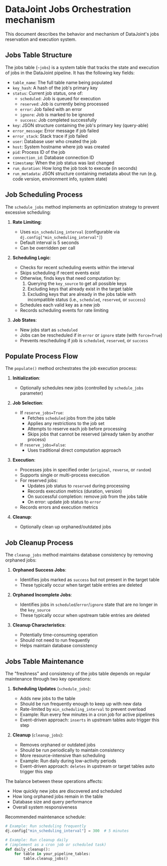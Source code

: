 # DataJoint Jobs Orchestration mechanism

This document describes the behavior and mechanism of DataJoint's jobs reservation and execution system.

## Jobs Table Structure

The jobs table (`~jobs`) is a system table that tracks the state and execution of jobs in the DataJoint pipeline. It has the following key fields:

- `table_name`: The full table name being populated
- `key_hash`: A hash of the job's primary key
- `status`: Current job status, one of:
  - `scheduled`: Job is queued for execution
  - `reserved`: Job is currently being processed
  - `error`: Job failed with an error
  - `ignore`: Job is marked to be ignored
  - `success`: Job completed successfully
- `key`: JSON structure containing the job's primary key (query-able)
- `error_message`: Error message if job failed
- `error_stack`: Stack trace if job failed
- `user`: Database user who created the job
- `host`: System hostname where job was created
- `pid`: Process ID of the job
- `connection_id`: Database connection ID
- `timestamp`: When the job status was last changed
- `run_duration`: How long the job took to execute (in seconds)
- `run_metadata`: JSON structure containing metadata about the run (e.g. code version, environment info, system state)

## Job Scheduling Process

The `schedule_jobs` method implements an optimization strategy to prevent excessive scheduling:

1. **Rate Limiting**:
   - Uses `min_scheduling_interval` (configurable via `dj.config["min_scheduling_interval"]`)
   - Default interval is 5 seconds
   - Can be overridden per call

2. **Scheduling Logic**:
   - Checks for recent scheduling events within the interval
   - Skips scheduling if recent events exist
   - Otherwise, finds keys that need computation by:
     1. Querying the `key_source` to get all possible keys
     2. Excluding keys that already exist in the target table
     3. Excluding keys that are already in the jobs table with incompatible status
        (i.e., `scheduled`, `reserved`, or `success`)
   - Schedules each valid key as a new job
   - Records scheduling events for rate limiting

3. **Job States**:
   - New jobs start as `scheduled`
   - Jobs can be rescheduled if in `error` or `ignore` state (with `force=True`)
   - Prevents rescheduling if job is `scheduled`, `reserved`, or `success`

## Populate Process Flow

The `populate()` method orchestrates the job execution process:

1. **Initialization**:
   - Optionally schedules new jobs (controlled by `schedule_jobs` parameter)

2. **Job Selection**:
   - If `reserve_jobs=True`:
     - Fetches `scheduled` jobs from the jobs table
     - Applies any restrictions to the job set
     - Attempts to reserve each job before processing
     - Skips jobs that cannot be reserved (already taken by another process)
   - If `reserve_jobs=False`:
     - Uses traditional direct computation approach

3. **Execution**:
   - Processes jobs in specified order (`original`, `reverse`, or `random`)
   - Supports single or multi-process execution
   - For reserved jobs:
     - Updates job status to `reserved` during processing
     - Records execution metrics (duration, version)
     - On successful completion: remove job from the jobs table
     - On error: update job status to `error`
   - Records errors and execution metrics

4. **Cleanup**:
   - Optionally clean up orphaned/outdated jobs

## Job Cleanup Process

The `cleanup_jobs` method maintains database consistency by removing orphaned jobs:

1. **Orphaned Success Jobs**:
   - Identifies jobs marked as `success` but not present in the target table
   - These typically occur when target table entries are deleted

2. **Orphaned Incomplete Jobs**:
   - Identifies jobs in `scheduled`/`error`/`ignore` state that are no longer in the `key_source`
   - These typically occur when upstream table entries are deleted

3. **Cleanup Characteristics**:
   - Potentially time-consuming operation
   - Should not need to run frequently
   - Helps maintain database consistency

## Jobs Table Maintenance

The "freshness" and consistency of the jobs table depends on regular maintenance through two key operations:

1. **Scheduling Updates** (`schedule_jobs`):
   - Adds new jobs to the table
   - Should be run frequently enough to keep up with new data
   - Rate-limited by `min_scheduling_interval` to prevent overload
   - Example: Run every few minutes in a cron job for active pipelines
   - Event-driven approach: `inserts` in upstream tables auto trigger this step

2. **Cleanup** (`cleanup_jobs`):
   - Removes orphaned or outdated jobs
   - Should be run periodically to maintain consistency
   - More resource-intensive than scheduling
   - Example: Run daily during low-activity periods
   - Event-driven approach: `deletes` in upstream or target tables auto trigger this step

The balance between these operations affects:
- How quickly new jobs are discovered and scheduled
- How long orphaned jobs remain in the table
- Database size and query performance
- Overall system responsiveness

Recommended maintenance schedule:
```python
# Example: Run scheduling frequently
dj.config["min_scheduling_interval"] = 300  # 5 minutes

# Example: Run cleanup daily
# (implement as a cron job or scheduled task)
def daily_cleanup():
    for table in your_pipeline_tables:
        table.cleanup_jobs()
``` 